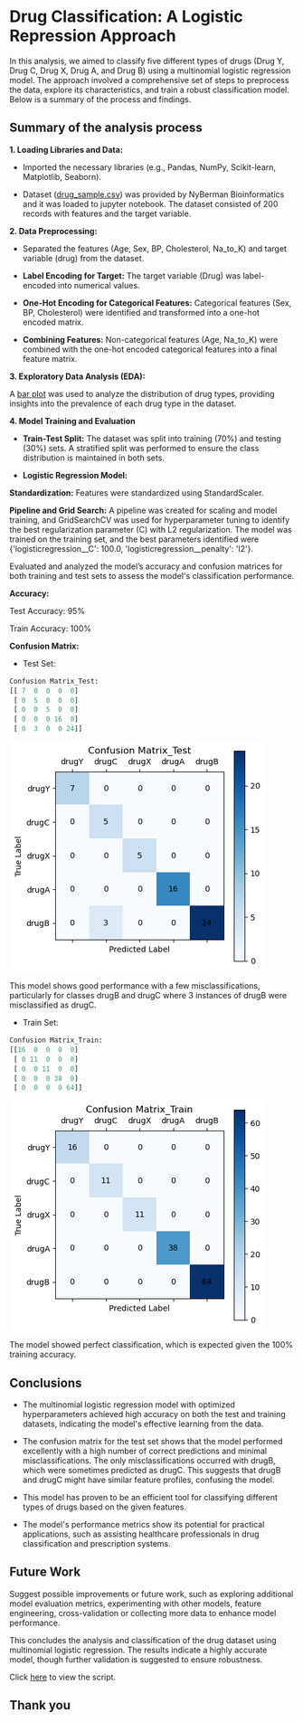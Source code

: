 # Drug Classification: A Logistic Repression Approach

In this analysis, we aimed to classify five different types of drugs (Drug Y, Drug C, Drug X, Drug A, and Drug B) using a multinomial logistic regression model. The approach involved a comprehensive set of steps to preprocess the data, explore its characteristics, and train a robust classification model. Below is a summary of the process and findings.

## Summary of the analysis process

**1. Loading Libraries and Data:**

- Imported the necessary libraries (e.g., Pandas, NumPy, Scikit-learn, Matplotlib, Seaborn).

- Dataset ([drug_sample.csv](https://github.com/vaishnavipaithane/Drug-Classification-A-Multinomial-Logistic-Regression-Approach/blob/main/drug_sample.csv)) was provided by NyBerman Bioinformatics and it was loaded to jupyter notebook. The dataset consisted of 200 records with features and the target variable.

**2. Data Preprocessing:**
   
- Separated the features (Age, Sex, BP, Cholesterol, Na_to_K) and target variable (drug) from the dataset.

- **Label Encoding for Target:** The target variable (Drug) was label-encoded into numerical values.

- **One-Hot Encoding for Categorical Features:** Categorical features (Sex, BP, Cholesterol) were identified and transformed into a one-hot encoded matrix.

- **Combining Features:** Non-categorical features (Age, Na_to_K) were combined with the one-hot encoded categorical features into a final feature matrix.

**3. Exploratory Data Analysis (EDA):**

A [bar plot](https://github.com/vaishnavipaithane/Drug-Classification-A-Multinomial-Logistic-Regression-Approach/blob/main/Drug_Type_Distribution.pdf) was used to analyze the distribution of drug types, providing insights into the prevalence of each drug type in the dataset.

**4. Model Training and Evaluation**

- **Train-Test Split:** The dataset was split into training (70%) and testing (30%) sets. A stratified split was performed to ensure the class distribution is maintained in both sets.

- **Logistic Regression Model:**

**Standardization:** Features were standardized using StandardScaler.

**Pipeline and Grid Search:** A pipeline was created for scaling and model training, and GridSearchCV was used for hyperparameter tuning to identify the best regularization parameter (C) with L2 regularization. The model was trained on the training set, and the best parameters identified were  {'logisticregression__C': 100.0, 'logisticregression__penalty': 'l2'}.

Evaluated and analyzed the model’s accuracy and confusion matrices for both training and test sets to assess the model's classification performance.

**Accuracy:** 

Test Accuracy: 95% 

Train Accuracy: 100%

**Confusion Matrix:**

- Test Set: 
```python
Confusion Matrix_Test:
[[ 7  0  0  0  0]
 [ 0  5  0  0  0]
 [ 0  0  5  0  0]
 [ 0  0  0 16  0]
 [ 0  3  0  0 24]]
```
![Confusion Matrix test](Confusion-Matrix-Test.png)

This model shows good performance with a few misclassifications, particularly for classes drugB and drugC where 3 instances of drugB were misclassified as drugC.

- Train Set: 
```python
Confusion Matrix_Train:
[[16  0  0  0  0]
 [ 0 11  0  0  0]
 [ 0  0 11  0  0]
 [ 0  0  0 38  0]
 [ 0  0  0  0 64]]
```
![Confusion Matrix Train](Confusion-Matrix-Train.png)

The model showed perfect classification, which is expected given the 100% training accuracy.

## Conclusions

- The multinomial logistic regression model with optimized hyperparameters achieved high accuracy on both the test and training datasets, indicating the model's effective learning from the data.
  
- The confusion matrix for the test set shows that the model performed excellently with a high number of correct predictions and minimal misclassifications. The only misclassifications occurred with drugB, which were sometimes predicted as drugC. This suggests that drugB and drugC might have similar feature profiles, confusing the model.
  
- This model has proven to be an efficient tool for classifying different types of drugs based on the given features.
  
- The model's performance metrics show its potential for practical applications, such as assisting healthcare professionals in drug classification and prescription systems. 

## Future Work 

Suggest possible improvements or future work, such as exploring additional model evaluation metrics, experimenting with other models, feature engineering, cross-validation or collecting more data to enhance model performance.

This concludes the analysis and classification of the drug dataset using multinomial logistic regression. The results indicate a highly accurate model, though further validation is suggested to ensure robustness.

Click [here](https://github.com/vaishnavipaithane/Drug-Classification-A-Multinomial-Logistic-Regression-Approach/blob/main/Project.ipynb) to view the script.

## Thank you

